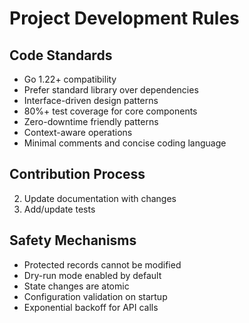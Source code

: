 # Project Development Rules

## Code Standards

- Go 1.22+ compatibility
- Prefer standard library over dependencies
- Interface-driven design patterns
- 80%+ test coverage for core components
- Zero-downtime friendly patterns
- Context-aware operations
- Minimal comments and concise coding language

## Contribution Process

2. Update documentation with changes
3. Add/update tests

## Safety Mechanisms

- Protected records cannot be modified
- Dry-run mode enabled by default
- State changes are atomic
- Configuration validation on startup
- Exponential backoff for API calls
